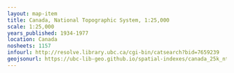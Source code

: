 ```yaml
---
layout: map-item 
title: Canada, National Topographic System, 1:25,000
scale: 1:25,000
years_published: 1934-1977
location: Canada
nosheets: 1157
infourl: http://resolve.library.ubc.ca/cgi-bin/catsearch?bid=7659239
geojsonurl: https://ubc-lib-geo.github.io/spatial-indexes/canada_25k_nts.geojson
---
```

